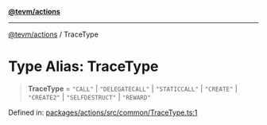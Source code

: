 [**@tevm/actions**](../README.md)

***

[@tevm/actions](../globals.md) / TraceType

# Type Alias: TraceType

> **TraceType** = `"CALL"` \| `"DELEGATECALL"` \| `"STATICCALL"` \| `"CREATE"` \| `"CREATE2"` \| `"SELFDESTRUCT"` \| `"REWARD"`

Defined in: [packages/actions/src/common/TraceType.ts:1](https://github.com/evmts/tevm-monorepo/blob/main/packages/actions/src/common/TraceType.ts#L1)
